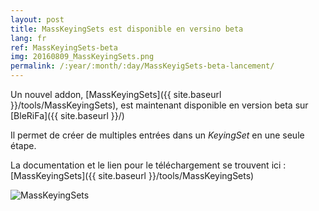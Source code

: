 ```yaml
---
layout: post
title: MassKeyingSets est disponible en versino beta
lang: fr
ref: MassKeyingSets-beta
img: 20160809_MassKeyingSets.png
permalink: /:year/:month/:day/MassKeyigSets-beta-lancement/
---
```


Un nouvel addon, [MassKeyingSets]({{ site.baseurl }}/tools/MassKeyingSets), est maintenant disponible en version beta sur [BleRiFa]({{ site.baseurl }}/)  

Il permet de créer de multiples entrées dans un *KeyingSet* en une seule étape.

La documentation et le lien pour le téléchargement se trouvent ici : [MassKeyingSets]({{ site.baseurl }}/tools/MassKeyingSets)

![MassKeyingSets]({{site.base_url}}/assets/img/MassKeyingSets/popup_bones.png)
